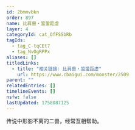 ```yaml
---
id: 2bmmvbkn
order: 897
name: 比肩兽・蛩蛩距虚
layer: 4
categoryId: cat_OfFSSbRb
tagIds:
  - tag_C-tqCEt7
  - tag_NvOgRPPx
aliases: []
titledLinks:
  - title: "相关链接: 比肩兽・蛩蛩距虚"
    url: https://www.cbaigui.com/monster/2509
parent: ""
relatedEntries: []
timelineEvents: []
nsfw: false
lastUpdated: 1758087125
---
```


传说中形影不离的二兽，经常互相帮助。